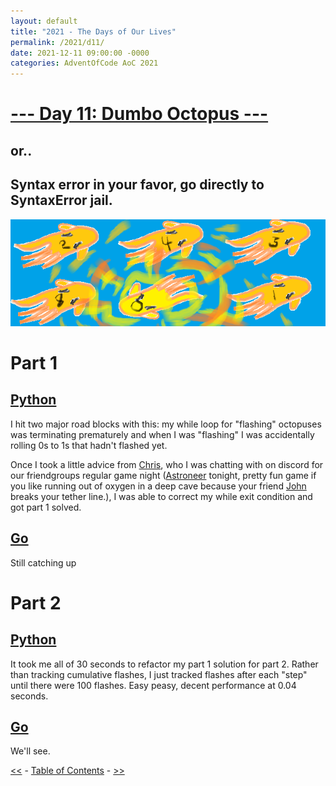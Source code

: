 ```yaml
---
layout: default
title: "2021 - The Days of Our Lives"
permalink: /2021/d11/
date: 2021-12-11 09:00:00 -0000
categories: AdventOfCode AoC 2021
---
```

# [--- Day 11: Dumbo Octopus ---](https://adventofcode.com/2021/day/11)
## or..
## Syntax error in your favor, go directly to SyntaxError jail.
![one art please](/docs/assets/img/atomicoct.png)
# Part 1

## [Python](https://github.com/aaronlael/AoC-2021/blob/master/AoC_2021_D11P1.py)

I hit two major road blocks with this:  my while loop for "flashing" octopuses was terminating prematurely and when I was "flashing" I was accidentally rolling 0s to 1s that hadn't flashed yet.

Once I took a little advice from [Chris](https://github.com/cjwahl), who I was chatting with on discord for our friendgroups regular game night ([Astroneer](https://store.steampowered.com/app/361420/ASTRONEER/) tonight, pretty fun game if you like running out of oxygen in a deep cave because your friend [John](https://github.com/nhawdge) breaks your tether line.), I was able to correct my while exit condition and got part 1 solved.

## [Go](https://github.com/aaronlael/AoC-2021-Go/)

Still catching up

# Part 2

## [Python](https://github.com/aaronlael/AoC-2021/blob/master/AoC_2021_D11P2.py)

It took me all of 30 seconds to refactor my part 1 solution for part 2.  Rather than tracking cumulative flashes, I just tracked flashes after each "step" until there were 100 flashes.  Easy peasy, decent performance at 0.04 seconds.

## [Go](https://github.com/aaronlael/AoC-2021-Go/)

We'll see.

[<<](AoC_2021_D10.md) - [Table of Contents](AoC_2021.md) - [>>](AoC_2021_D12.md)
